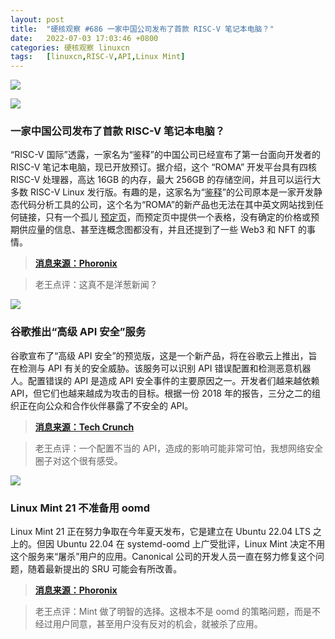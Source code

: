 ```yaml
---
layout: post
title:	"硬核观察 #686 一家中国公司发布了首款 RISC-V 笔记本电脑？"
date:	2022-07-03 17:03:46 +0800 
categories:	硬核观察 linuxcn 
tags:	[linuxcn,RISC-V,API,Linux Mint]
---
```



![](/Asserts/Images//attachment/album/202207/03/170208a4v4vs4v7nv38efe.jpg)


![](/Asserts/Images//attachment/album/202207/03/170219m22du11fr2tpjaod.jpg)


### 一家中国公司发布了首款 RISC-V 笔记本电脑？


“RISC-V 国际”透露，一家名为“鉴释”的中国公司已经宣布了第一台面向开发者的 RISC-V 笔记本电脑，现已开放预订。据介绍，这个 “ROMA” 开发平台具有四核 RISC-V 处理器，高达 16GB 的内存，最大 256GB 的存储空间，并且可以运行大多数 RISC-V Linux 发行版。有趣的是，这家名为“[鉴释](https://xcalibyte.com.cn/en/)”的公司原本是一家开发静态代码分析工具的公司，这个名为“ROMA”的新产品也无法在其中英文网站找到任何链接，只有一个孤儿 [预定页](https://xcalibyte.com.cn/en/roma-preorder/)，而预定页中提供一个表格，没有确定的价格或预期供应量的信息、甚至连概念图都没有，并且还提到了一些 Web3 和 NFT 的事情。



> 
> **[消息来源：Phoronix](https://www.phoronix.com/scan.php?page=news_item&px=RISC-V-Dev-Laptop)**
> 
> 
> 



> 
> 老王点评：这真不是洋葱新闻？
> 
> 
> 


![](/Asserts/Images//attachment/album/202207/03/170305zr4d89s435ppxy9v.jpg)


### 谷歌推出“高级 API 安全”服务


谷歌宣布了“高级 API 安全”的预览版，这是一个新产品，将在谷歌云上推出，旨在检测与 API 有关的安全威胁。该服务可以识别 API 错误配置和检测恶意机器人。配置错误的 API 是造成 API 安全事件的主要原因之一。开发者们越来越依赖 API，但它们也越来越成为攻击的目标。根据一份 2018 年的报告，三分之二的组织正在向公众和合作伙伴暴露了不安全的 API。



> 
> **[消息来源：Tech Crunch](https://techcrunch.com/2022/06/30/google-launches-advanced-api-security-to-protect-apis-from-growing-threats/)**
> 
> 
> 



> 
> 老王点评：一个配置不当的 API，造成的影响可能非常可怕，我想网络安全圈子对这个很有感受。
> 
> 
> 


![](/Asserts/Images//attachment/album/202207/03/170320rrverz3ozrr7v79p.jpg)


### Linux Mint 21 不准备用 oomd


Linux Mint 21 正在努力争取在今年夏天发布，它是建立在 Ubuntu 22.04 LTS 之上的。但因 Ubuntu 22.04 在 systemd-oomd 上广受批评，Linux Mint 决定不用这个服务来“屠杀”用户的应用。Canonical 公司的开发人员一直在努力修复这个问题，随着最新提出的 SRU 可能会有所改善。



> 
> **[消息来源：Phoronix](https://www.phoronix.com/scan.php?page=news_item&px=Linux-Mint-17-No-OOMD)**
> 
> 
> 



> 
> 老王点评：Mint 做了明智的选择。这根本不是 oomd 的策略问题，而是不经过用户同意，甚至用户没有反对的机会，就被杀了应用。
> 
> 
>
